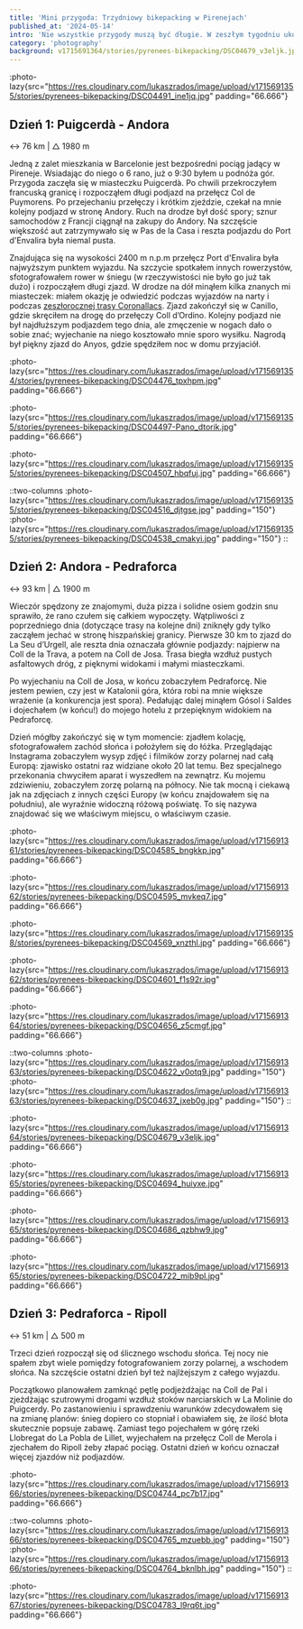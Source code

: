 ```yaml
---
title: 'Mini przygoda: Trzydniowy bikepacking w Pirenejach'
published_at: '2024-05-14'
intro: 'Nie wszystkie przygody muszą być długie. W zeszłym tygodniu ukończyłem trzydniową trasę w Pirenejach o długości 220 km, łączącą miejsca, które chciałem odwiedzić z rowerem już od jakiegoś czasu. Był to mój pierwszy solowy wyjazd. Zapraszam do zobaczenia jak wyglądał.'
category: 'photography'
background: v1715691364/stories/pyrenees-bikepacking/DSC04679_v3eljk.jpg
---
```


:photo-lazy{src="https://res.cloudinary.com/lukaszrados/image/upload/v1715691355/stories/pyrenees-bikepacking/DSC04491_ine1jq.jpg" padding="66.666"}

## Dzień 1: Puigcerdà - Andora

↔ 76 km | △ 1980 m

Jedną z zalet mieszkania w Barcelonie jest bezpośredni pociąg jadący w Pireneje. Wsiadając do niego o 6 rano, już o 9:30 byłem u podnóża gór. Przygoda zaczęła się w miasteczku Puigcerdà. Po chwili przekroczyłem francuską granicę i rozpocząłem długi podjazd na przełęcz Col de Puymorens. Po przejechaniu przełęczy i krótkim zjeździe, czekał na mnie kolejny podjazd w stronę Andory. Ruch na drodze był dość spory; sznur samochodów z Francji ciągnął na zakupy do Andory. Na szczęście większość aut zatrzymywało się w Pas de la Casa i reszta podjazdu do Port d'Envalira była niemal pusta. 

Znajdująca się na wysokości 2400 m n.p.m przełęcz Port d'Envalira była najwyższym punktem wyjazdu. Na szczycie spotkałem innych rowerzystów, sfotografowałem rower w śniegu (w rzeczywistości nie było go już tak dużo) i rozpocząłem długi zjazd. W drodze na dół minąłem kilka znanych mi miasteczek: miałem okazję je odwiedzić podczas wyjazdów na narty i podczas [zeszłorocznej trasy Coronallacs](/blog/coronallacs-hiking-around-andorra). Zjazd zakończył się w Canillo, gdzie skręciłem na drogę do przełęczy Coll d’Ordino. Kolejny podjazd nie był najdłuższym podjazdem tego dnia, ale zmęczenie w nogach dało o sobie znać; wyjechanie na niego kosztowało mnie sporo wysiłku. Nagrodą był piękny zjazd do Anyos, gdzie spędziłem noc w domu przyjaciół. 

:photo-lazy{src="https://res.cloudinary.com/lukaszrados/image/upload/v1715691354/stories/pyrenees-bikepacking/DSC04476_tpxhpm.jpg" padding="66.666"}

:photo-lazy{src="https://res.cloudinary.com/lukaszrados/image/upload/v1715691355/stories/pyrenees-bikepacking/DSC04497-Pano_dtorik.jpg" padding="66.666"}

:photo-lazy{src="https://res.cloudinary.com/lukaszrados/image/upload/v1715691355/stories/pyrenees-bikepacking/DSC04507_hbqfuj.jpg" padding="66.666"}

::two-columns
:photo-lazy{src="https://res.cloudinary.com/lukaszrados/image/upload/v1715691355/stories/pyrenees-bikepacking/DSC04516_djtgse.jpg" padding="150"}
:photo-lazy{src="https://res.cloudinary.com/lukaszrados/image/upload/v1715691355/stories/pyrenees-bikepacking/DSC04538_cmakyi.jpg" padding="150"}
::

## Dzień 2: Andora - Pedraforca

↔ 93 km | △ 1900 m

Wieczór spędzony ze znajomymi, duża pizza i solidne osiem godzin snu sprawiło, że rano czułem się całkiem wypoczęty. Wątpliwości z poprzedniego dnia (dotyczące trasy na kolejne dni) zniknęły gdy tylko zacząłem jechać w stronę hiszpańskiej granicy. Pierwsze 30 km to zjazd do La Seu d’Urgell, ale reszta dnia oznaczała głównie podjazdy: najpierw na Coll de la Trava, a potem na Coll de Josa. Trasa biegła wzdłuż pustych asfaltowych dróg, z pięknymi widokami i małymi miasteczkami.

Po wyjechaniu na Coll de Josa, w końcu zobaczyłem Pedraforcę. Nie jestem pewien, czy jest w Katalonii góra, która robi na mnie większe wrażenie (a konkurencja jest spora). Pedałując dalej minąłem Gósol i Saldes i dojechałem (w końcu!) do mojego hotelu z przepięknym widokiem na Pedraforcę. 

Dzień mógłby zakończyć się w tym momencie: zjadłem kolację, sfotografowałem zachód słońca i położyłem się do łóżka. Przeglądając Instagrama zobaczyłem wysyp zdjęć i filmików zorzy polarnej nad całą Europą: zjawisko ostatni raz widziane około 20 lat temu. Bez specjalnego przekonania chwyciłem aparat i wyszedłem na zewnątrz. Ku mojemu zdziwieniu, zobaczyłem zorzę polarną na północy. Nie tak mocną i ciekawą jak na zdjęciach z innych części Europy (w końcu znajdowałem się na południu), ale wyraźnie widoczną różową poświatę. To się nazywa znajdować się we właściwym miejscu, o właściwym czasie.

:photo-lazy{src="https://res.cloudinary.com/lukaszrados/image/upload/v1715691361/stories/pyrenees-bikepacking/DSC04585_bngkkp.jpg" padding="66.666"}

:photo-lazy{src="https://res.cloudinary.com/lukaszrados/image/upload/v1715691362/stories/pyrenees-bikepacking/DSC04595_mvkeq7.jpg" padding="66.666"}

:photo-lazy{src="https://res.cloudinary.com/lukaszrados/image/upload/v1715691358/stories/pyrenees-bikepacking/DSC04569_xnzthl.jpg" padding="66.666"}

:photo-lazy{src="https://res.cloudinary.com/lukaszrados/image/upload/v1715691362/stories/pyrenees-bikepacking/DSC04601_f1s92r.jpg" padding="66.666"}

:photo-lazy{src="https://res.cloudinary.com/lukaszrados/image/upload/v1715691364/stories/pyrenees-bikepacking/DSC04656_z5cmgf.jpg" padding="66.666"}

::two-columns
:photo-lazy{src="https://res.cloudinary.com/lukaszrados/image/upload/v1715691363/stories/pyrenees-bikepacking/DSC04622_v0otq9.jpg" padding="150"}
:photo-lazy{src="https://res.cloudinary.com/lukaszrados/image/upload/v1715691363/stories/pyrenees-bikepacking/DSC04637_jxeb0g.jpg" padding="150"}
::

:photo-lazy{src="https://res.cloudinary.com/lukaszrados/image/upload/v1715691364/stories/pyrenees-bikepacking/DSC04679_v3eljk.jpg" padding="66.666"}

:photo-lazy{src="https://res.cloudinary.com/lukaszrados/image/upload/v1715691365/stories/pyrenees-bikepacking/DSC04694_huiyxe.jpg" padding="66.666"}

:photo-lazy{src="https://res.cloudinary.com/lukaszrados/image/upload/v1715691365/stories/pyrenees-bikepacking/DSC04686_qzbhw9.jpg" padding="66.666"}

:photo-lazy{src="https://res.cloudinary.com/lukaszrados/image/upload/v1715691365/stories/pyrenees-bikepacking/DSC04722_mib9pl.jpg" padding="66.666"}

## Dzień 3: Pedraforca - Ripoll

↔ 51 km | △ 500 m

Trzeci dzień rozpoczął się od ślicznego wschodu słońca. Tej nocy nie spałem zbyt wiele pomiędzy fotografowaniem zorzy polarnej, a wschodem słońca. Na szczęście ostatni dzień był też najlżejszym z całego wyjazdu.

Początkowo planowałem zamknąć pętlę podjeżdżając na Coll de Pal i zjeżdżając szutrowymi drogami wzdłuż stoków narciarskich w La Molinie do Puigcerdy. Po zastanowieniu i sprawdzeniu warunków zdecydowałem się na zmianę planów: śnieg dopiero co stopniał i obawiałem się, że ilość błota skutecznie popsuje zabawę. Zamiast tego pojechałem w górę rzeki Llobregat do La Pobla de Lillet, wyjechałem na przełęcz Coll de Merola i zjechałem do Ripoll żeby złapać pociąg. Ostatni dzień w końcu oznaczał więcej zjazdów niż podjazdów.

:photo-lazy{src="https://res.cloudinary.com/lukaszrados/image/upload/v1715691366/stories/pyrenees-bikepacking/DSC04744_pc7b17.jpg" padding="66.666"}

::two-columns
:photo-lazy{src="https://res.cloudinary.com/lukaszrados/image/upload/v1715691366/stories/pyrenees-bikepacking/DSC04765_mzuebb.jpg" padding="150"}
:photo-lazy{src="https://res.cloudinary.com/lukaszrados/image/upload/v1715691366/stories/pyrenees-bikepacking/DSC04764_bknlbh.jpg" padding="150"}
::

:photo-lazy{src="https://res.cloudinary.com/lukaszrados/image/upload/v1715691367/stories/pyrenees-bikepacking/DSC04783_l9rq6t.jpg" padding="66.666"}
